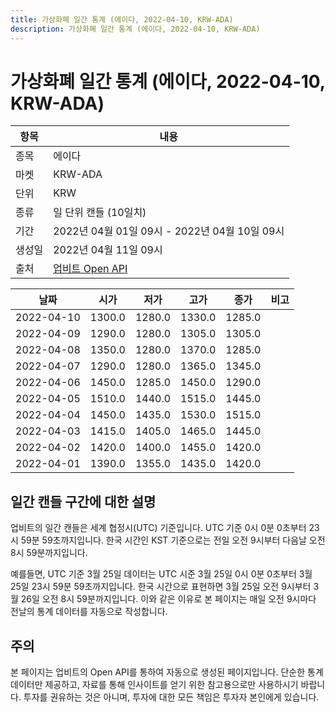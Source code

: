 ```yaml
---
title: 가상화폐 일간 통계 (에이다, 2022-04-10, KRW-ADA)
description: 가상화폐 일간 통계 (에이다, 2022-04-10, KRW-ADA)
---
```



가상화폐 일간 통계 (에이다, 2022-04-10, KRW-ADA)
===

|항목|내용|
|--|--|
|종목|에이다|
|마켓|KRW-ADA|
|단위|KRW|
|종류|일 단위 캔들 (10일치)|
|기간|2022년 04월 01일 09시 - 2022년 04월 10일 09시|
|생성일|2022년 04월 11일 09시|
|출처|[업비트 Open API](https://docs.upbit.com)|


|날짜|시가|저가|고가|종가|비고|
|--|--|--|--|--|--|
|2022-04-10|1300.0|1280.0|1330.0|1285.0|    |
|2022-04-09|1290.0|1280.0|1305.0|1305.0|    |
|2022-04-08|1350.0|1280.0|1370.0|1285.0|    |
|2022-04-07|1290.0|1280.0|1365.0|1345.0|    |
|2022-04-06|1450.0|1285.0|1450.0|1290.0|    |
|2022-04-05|1510.0|1440.0|1515.0|1445.0|    |
|2022-04-04|1450.0|1435.0|1530.0|1515.0|    |
|2022-04-03|1415.0|1405.0|1465.0|1445.0|    |
|2022-04-02|1420.0|1400.0|1455.0|1420.0|    |
|2022-04-01|1390.0|1355.0|1435.0|1420.0|    |


일간 캔들 구간에 대한 설명
---


업비트의 일간 캔들은 세계 협정시(UTC) 기준입니다. 
UTC 기준 0시 0분 0초부터 23시 59분 59초까지입니다. 
한국 시간인 KST 기준으로는 전일 오전 9시부터 다음날 오전 8시 59분까지입니다. 


예를들면, UTC 기준 3월 25일 데이터는 UTC 시준 3월 25일 0시 0분 0초부터 3월 25일 23시 59분 59초까지입니다. 
한국 시간으로 표현하면 3월 25일 오전 9시부터 3월 26일 오전 8시 59분까지입니다. 
이와 같은 이유로 본 페이지는 매일 오전 9시마다 전날의 통계 데이터를 자동으로 작성합니다. 


주의
---


본 페이지는 업비트의 Open API를 통하여 자동으로 생성된 페이지입니다. 
단순한 통계 데이터만 제공하고, 자료를 통해 인사이트를 얻기 위한 참고용으로만 사용하시기 바랍니다. 
투자를 권유하는 것은 아니며, 투자에 대한 모든 책임은 투자자 본인에게 있습니다. 
